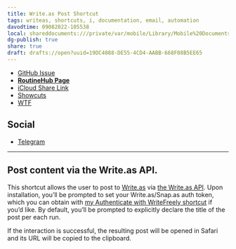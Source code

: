 ```yaml
---
title: Write.as Post Shortcut
tags: writeas, shortcuts, i, documentation, email, automation
davodtime: 09082022-105538
local: shareddocuments:///private/var/mobile/Library/Mobile%20Documents/iCloud~md~obsidian/Documents/OBSHIDDIAN/drafts/19DC4088-DE55-4CD4-AABB-668F08B5EE65.md
dg-publish: true
share: true
draft: drafts://open?uuid=19DC4088-DE55-4CD4-AABB-668F08B5EE65
---
```

- [GitHub Issue](https://github.com/extratone/i/issues/189)
- [**RoutineHub Page**](https://routinehub.co/shortcut/11698)
- [iCloud Share Link](https://www.icloud.com/shortcuts/cbd91b2486af4f70a8c068bf3b79b19d)
- [Showcuts](https://showcuts.app/share/view/cbd91b2486af4f70a8c068bf3b79b19d)
- [WTF](https://davidblue.wtf/drafts/19DC4088-DE55-4CD4-AABB-668F08B5EE65.html)

## Social

- [Telegram](https://t.me/extratone/11219)

---

## Post content via the Write.as API.

This shortcut allows the user to post to [Write.as](https://write.as/join/4bqc8482) via [the Write.as API](https://developers.write.as/docs/api). Upon installation, you’ll be prompted to set your Write.as/Snap.as auth token, which you can obtain with [my Authenticate with WriteFreely shortcut](https://routinehub.co/shortcut/11589/) if you’d like. By default, you’ll be prompted to explicitly declare the title of the post per each run.

If the interaction is successful, the resulting post will be opened in Safari and its URL will be copied to the clipboard.
